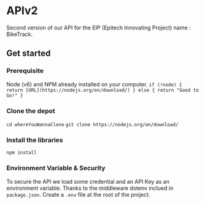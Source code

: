 # APIv2
Second version of our API for the EIP (Epitech Innovating Project) name : BikeTrack.

## Get started

### Prerequisite
Node (v6) and NPM already installed on your computer.
`if (!node) {
    return [URL](https://nodejs.org/en/download/)
  } else {
    return "Good to Go!"
    }`

### Clone the depot
`cd whereYouWannaClone`
`git clone https://nodejs.org/en/download/`

### Install the libraries
`npm install`

### Environment Variable & Security
To secure the API we load some credential and an API Key as an environment variable.
Thanks to the middleware dotenv inclued in `package.json`.
Create a `.env` file at the root of the project.
